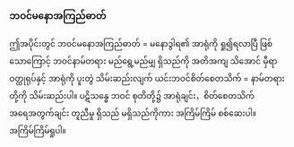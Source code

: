 ### ဘဝင်မနောအကြည်ဓာတ်

ဤအပိုင်းတွင် ဘဝင်မနောအကြည်ဓာတ် = မနောဒွါရ၏ အာရုံကို ရှု၍ရလာပြီ ဖြစ်သောကြောင့် ဘဝင်နာမ်တရား မည်ရွေ့မည်မျှ ရှိသည်ကို အတိအကျ သိအောင် မှီရာဝတ္ထုရုပ်နှင့် အာရုံကို ပူးတွဲ သိမ်းဆည်းလျက် ယင်းဘဝင်စိတ်စေတသိက် = နာမ်တရားတို့ကို သိမ်းဆည်းပါ။ 
ပဋိသန္ဓေ ဘဝင် စုတိတို့၌ အာရုံချင်း，စိတ်စေတသိက် အရေအတွက်ချင်း တူညီမှု ရှိသည် မရှိသည်ကိုကား အကြိမ်ကြိမ် စစ်ဆေးပါ။ 
အကြိမ်ကြိမ်ရှုပါ။